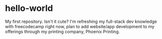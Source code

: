 # hello-world
My first repository. Isn't it cute?
I'm refreshing my full-stack dev knowledge with freecodecamp right now, plan to add website/app development to my offerings through my printing company, Phoenix Printing.
